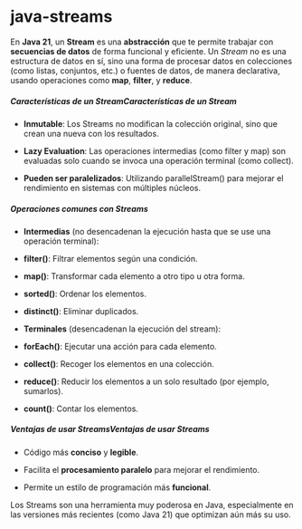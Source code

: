 # java-streams
En **Java 21**, un **Stream** es una **abstracción** que te permite trabajar con **secuencias de datos** de forma funcional y eficiente. Un *Stream* no es una estructura de datos en sí, sino una forma de procesar datos en colecciones (como listas, conjuntos, etc.) o fuentes de datos, de manera declarativa, usando operaciones como **map**, **filter**, y **reduce**.

##### Características de un StreamCaracterísticas de un Stream
- **Inmutable**: Los Streams no modifican la colección original, sino que crean una nueva con los resultados.

- **Lazy Evaluation**: Las operaciones intermedias (como filter y map) son evaluadas solo cuando se invoca una operación terminal (como collect).

- **Pueden ser paralelizados**: Utilizando parallelStream() para mejorar el rendimiento en sistemas con múltiples núcleos.

##### Operaciones comunes con Streams
- **Intermedias** (no desencadenan la ejecución hasta que se use una operación terminal):
 - **filter()**: Filtrar elementos según una condición.
 
 - **map()**: Transformar cada elemento a otro tipo u otra forma.
 
 - **sorted()**: Ordenar los elementos.
 
 - **distinct()**: Eliminar duplicados.
 
- **Terminales** (desencadenan la ejecución del stream):

 - **forEach()**: Ejecutar una acción para cada elemento.
 
 - **collect()**: Recoger los elementos en una colección.
 
 - **reduce()**: Reducir los elementos a un solo resultado (por ejemplo, sumarlos).
 
 - **count()**: Contar los elementos.
 
##### Ventajas de usar StreamsVentajas de usar Streams
- Código más **conciso** y **legible**.

- Facilita el **procesamiento paralelo** para mejorar el rendimiento.

- Permite un estilo de programación más **funcional**.

Los Streams son una herramienta muy poderosa en Java, especialmente en las versiones más recientes (como Java 21) que optimizan aún más su uso.

